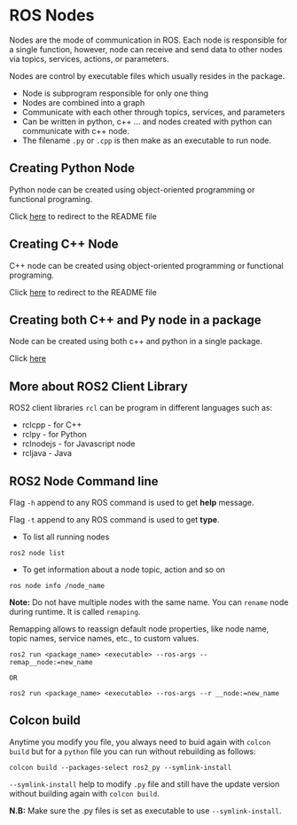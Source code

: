 # ROS Nodes

Nodes are the mode of communication in ROS. Each node is responsible for a single function, however, node can receive and send data to other nodes via topics, services, actions, or parameters.

Nodes are control by executable files which usually resides in the package.

* Node is subprogram responsible for only one thing
* Nodes are combined into a graph
* Communicate with each other through topics, services, and parameters
* Can be written in python, c++ ... and nodes created with python can communicate with c++ node.
* The filename `.py` or `.cpp` is then make as an executable to run node.

## Creating Python Node

Python node can be created using object-oriented programming or functional programing. 

Click <a href="ros2_ws/src/ros_py/README.md">here</a> to redirect to the README file

## Creating C++ Node

C++ node can be created using object-oriented programming or functional programing. 

Click <a href="ros2_ws/src/ros2_cpp/README.md">here</a> to redirect to the README file

## Creating both C++ and Py node in a package

Node can be created using both c++ and python in a single package.

Click <a href="ros2_ws/src/ros2_py_cpp/README.md">here</a>

## More about ROS2 Client Library

ROS2 client libraries `rcl` can be program in different languages such as:

* rclcpp - for C++
* rclpy - for Python
* rclnodejs - for Javascript node
* rcljava - Java

## ROS2 Node Command line

Flag `-h` append to any ROS command is used to get **help** message.

Flag `-t` append to any ROS command is used to get **type**.

* To list all running nodes
```ros2
ros2 node list
```
* To get information about a node topic, action and so on
```ros
ros node info /node_name
```

**Note:** Do not have multiple nodes with the same name. You can `rename` node during runtime. It is called `remaping`.

Remapping allows to reassign default node properties, like node name, topic names, service names, etc., to custom values.

```
ros2 run <package_name> <executable> --ros-args --remap__node:=new_name

OR 

ros2 run <package_name> <executable> --ros-args --r __node:=new_name
```

## Colcon build

Anytime you modify you file, you always need to buid again with `colcon build` but for a `python` file you can run without rebuilding as follows:

```
colcon build --packages-select ros2_py --symlink-install
```

`--symlink-install` help to modify `.py` file and still have the update version without building again with `colcon build`.

**N.B:** Make sure the .py files is set as executable to use `--symlink-install`.